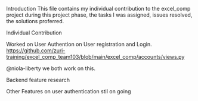 Introduction
This file contains my individual contribution to the excel_comp project during this project phase, the tasks I was assigned, issues resolved, the solutions proferred.

Individual Contribution

Worked on User Authention on User registration and Login. https://github.com/zuri-training/excel_comp_team103/blob/main/excel_comp/accounts/views.py

@niola-liberty we both work on this.

Backend feature research

Other Features on user authentication stil on going

